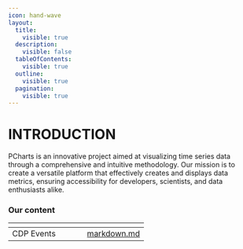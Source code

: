 ```yaml
---
icon: hand-wave
layout:
  title:
    visible: true
  description:
    visible: false
  tableOfContents:
    visible: true
  outline:
    visible: true
  pagination:
    visible: true
---
```


# INTRODUCTION

PCharts is an innovative project aimed at visualizing time series data through a comprehensive and intuitive methodology. Our mission is to create a versatile platform that effectively creates and displays data metrics, ensuring accessibility for developers, scientists, and data enthusiasts alike.

### Our content

<table data-view="cards"><thead><tr><th></th><th></th><th data-hidden data-card-cover data-type="files"></th><th data-hidden></th><th data-hidden data-card-target data-type="content-ref"></th></tr></thead><tbody><tr><td>CDP Events</td><td></td><td></td><td></td><td><a href="data-metrics/markdown.md">markdown.md</a></td></tr></tbody></table>
